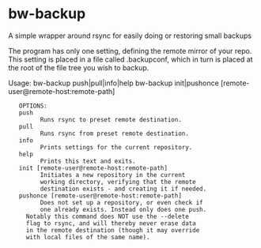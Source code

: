 # bw-backup
A simple wrapper around rsync for easily doing or restoring small backups

The program has only one setting, defining the remote mirror of your repo. This setting is placed in a file called .backupconf, which in turn is placed at the root of the file tree you wish to backup.

Usage:
       bw-backup push|pull|info|help
       bw-backup init|pushonce [remote-user@remote-host:remote-path]

       OPTIONS:
       push
             Runs rsync to preset remote destination.
       pull
             Runs rsync from preset remote destination.
       info
             Prints settings for the current repository.
       help
             Prints this text and exits.
       init [remote-user@remote-host:remote-path]
             Initiates a new repository in the current
             working directory, verifying that the remote
             destination exists - and creating it if needed.
       pushonce [remote-user@remote-host:remote-path]
             Does not set up a repository, or even check if
             one already exists. Instead only does one push. 
	     Notably this command does NOT use the --delete
	     flag to rsync, and will thereby never erase data
	     in the remote destination (though it may override
	     with local files of the same name).

